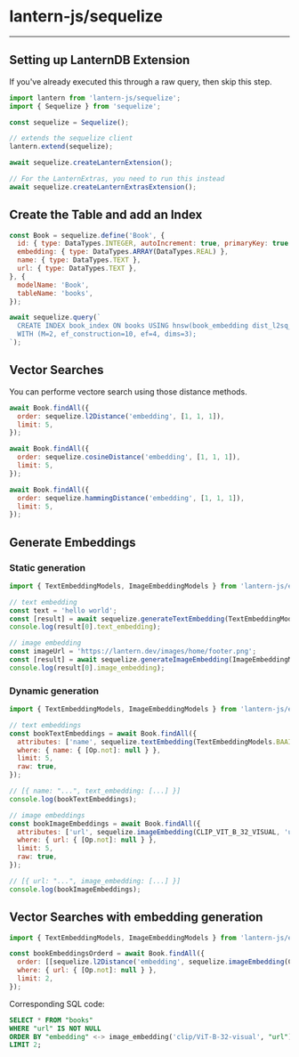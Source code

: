 # lantern-js/sequelize

---

## Setting up LanternDB Extension

If you've already executed this through a raw query, then skip this step.

```js
import lantern from 'lantern-js/sequelize';
import { Sequelize } from 'sequelize';

const sequelize = Sequelize();

// extends the sequelize client
lantern.extend(sequelize);

await sequelize.createLanternExtension();

// For the LanternExtras, you need to run this instead
await sequelize.createLanternExtrasExtension();
```

## Create the Table and add an Index

```js
const Book = sequelize.define('Book', {
  id: { type: DataTypes.INTEGER, autoIncrement: true, primaryKey: true },
  embedding: { type: DataTypes.ARRAY(DataTypes.REAL) },
  name: { type: DataTypes.TEXT },
  url: { type: DataTypes.TEXT },
}, {
  modelName: 'Book',
  tableName: 'books',
});

await sequelize.query(`
  CREATE INDEX book_index ON books USING hnsw(book_embedding dist_l2sq_ops)
  WITH (M=2, ef_construction=10, ef=4, dims=3);
`);
```

## Vector Searches

You can performe vectore search using those distance methods.

```js
await Book.findAll({
  order: sequelize.l2Distance('embedding', [1, 1, 1]),
  limit: 5,
});

await Book.findAll({
  order: sequelize.cosineDistance('embedding', [1, 1, 1]),
  limit: 5,
});

await Book.findAll({
  order: sequelize.hammingDistance('embedding', [1, 1, 1]),
  limit: 5,
});
```

## Generate Embeddings

### Static generation

```js
import { TextEmbeddingModels, ImageEmbeddingModels } from 'lantern-js/embeddings';

// text embedding
const text = 'hello world';
const [result] = await sequelize.generateTextEmbedding(TextEmbeddingModels.BAAI_BGE_BASE_EN, text);
console.log(result[0].text_embedding);

// image embedding
const imageUrl = 'https://lantern.dev/images/home/footer.png';
const [result] = await sequelize.generateImageEmbedding(ImageEmbeddingModels.CLIP_VIT_B_32_VISUAL, imageUrl);
console.log(result[0].image_embedding);
```

### Dynamic generation

```js
import { TextEmbeddingModels, ImageEmbeddingModels } from 'lantern-js/embeddings';

// text embeddings
const bookTextEmbeddings = await Book.findAll({
  attributes: ['name', sequelize.textEmbedding(TextEmbeddingModels.BAAI_BGE_BASE_EN, 'name')],
  where: { name: { [Op.not]: null } },
  limit: 5,
  raw: true,
});

// [{ name: "...", text_embedding: [...] }]
console.log(bookTextEmbeddings);

// image embeddings
const bookImageEmbeddings = await Book.findAll({
  attributes: ['url', sequelize.imageEmbedding(CLIP_VIT_B_32_VISUAL, 'url')],
  where: { url: { [Op.not]: null } },
  limit: 5,
  raw: true,
});

// [{ url: "...", image_embedding: [...] }]
console.log(bookImageEmbeddings);
```

## Vector Searches with embedding generation

```js
import { TextEmbeddingModels, ImageEmbeddingModels } from 'lantern-js/embeddings';

const bookEmbeddingsOrderd = await Book.findAll({
  order: [[sequelize.l2Distance('embedding', sequelize.imageEmbedding(CLIP_VIT_B_32_VISUAL, 'url')), 'desc']],
  where: { url: { [Op.not]: null } },
  limit: 2,
});
```

Corresponding SQL code:

```sql
SELECT * FROM "books"
WHERE "url" IS NOT NULL
ORDER BY "embedding" <-> image_embedding('clip/ViT-B-32-visual', "url") DESC
LIMIT 2;
```
